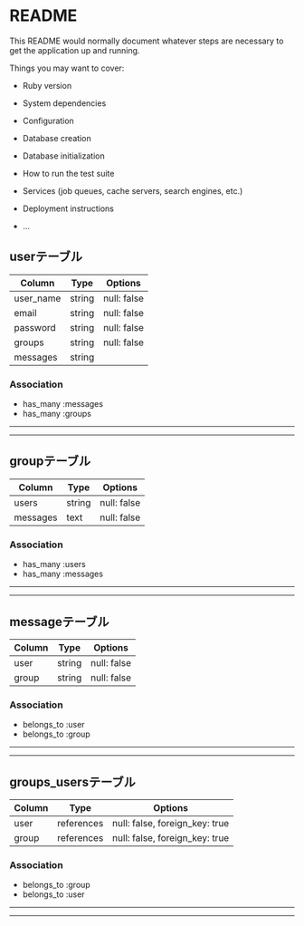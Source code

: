 # README

This README would normally document whatever steps are necessary to get the
application up and running.

Things you may want to cover:

* Ruby version

* System dependencies

* Configuration

* Database creation

* Database initialization

* How to run the test suite

* Services (job queues, cache servers, search engines, etc.)

* Deployment instructions

* ...

## userテーブル

|Column|Type|Options|
|------|----|-------|
|user_name|string|null: false|
|email|string|null: false|
|password|string|null: false|
|groups|string|null: false|
|messages|string||

### Association
- has_many :messages
- has_many :groups

-----------------------
-----------------------

## groupテーブル

|Column|Type|Options|
|------|----|-------|
|users|string|null: false|
|messages|text|null: false|


### Association
- has_many :users
- has_many :messages

-----------------------
-----------------------


## messageテーブル

|Column|Type|Options|
|------|----|-------|
|user|string|null: false|
|group|string|null: false|

### Association
- belongs_to :user
- belongs_to :group

-----------------------
-----------------------


## groups_usersテーブル

|Column|Type|Options|
|------|----|-------|
|user|references|null: false, foreign_key: true|
|group|references|null: false, foreign_key: true|

### Association
- belongs_to :group
- belongs_to :user

-----------------------
-----------------------
